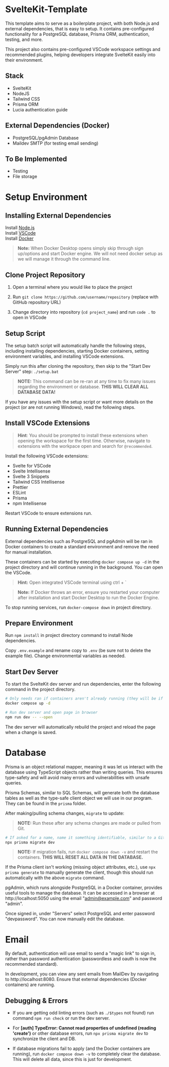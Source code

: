 # SvelteKit-Template

This template aims to serve as a boilerplate project, with both Node.js and external dependencies, that is easy to setup. It contains pre-configured functionality for a PostgreSQL database, Prisma ORM, authentication, testing, and more.

This project also contains pre-configured VSCode workspace settings and recommended plugins, helping developers integrate SvelteKit easily into their environment.

## Stack

- SvelteKit
- NodeJS
- Tailwind CSS
- Prisma ORM
- Lucia authentication guide

## External Dependencies (Docker)

- PostgreSQL/pgAdmin Database
- Maildev SMTP (for testing email sending)

## To Be Implemented

- Testing
- File storage

# Setup Environment

## Installing External Dependencies

Install [Node.js](https://nodejs.org/en/download/)\
Install [VSCode](https://code.visualstudio.com/) \
Install [Docker](https://docs.docker.com/desktop/setup/install/windows-install/)

> **Note:** When Docker Desktop opens simply skip through sign up/options and start Docker engine. We will not need docker setup as we will manage it through the command line.

## Clone Project Repository

1. Open a terminal where you would like to place the project

2. Run `git clone https://github.com/username/repository` (replace with GitHub repository URL)

3. Change directory into repository (`cd project_name`) and run `code .` to open in VSCode

## Setup Script

The setup batch script will automatically handle the following steps, including installing dependencies, starting Docker containers, setting environment variables, and installing VSCode extensions.

Simply run this after cloning the repository, then skip to the "Start Dev Server" step:
`./setup.bat`

> **NOTE:** This command can be re-ran at any time to fix many issues regarding the environment or database. **THIS WILL CLEAR ALL DATABASE DATA!**

If you have any issues with the setup script or want more details on the project (or are not running Windows), read the following steps.

## Install VSCode Extensions

> **Hint**: You should be prompted to install these extensions when opening the workspace for the first time. Otherwise, navigate to extensions with the workpace open and search for `@recommended`.

Install the following VSCode extensions:

- Svelte for VSCode
- Svelte Intellisense
- Svelte 3 Snippets
- Tailwind CSS Intellisense
- Prettier
- ESLint
- Prisma
- npm Intellisense

Restart VSCode to ensure extensions run.

## Running External Dependencies

External dependencies such as PostgreSQL and pgAdmin will be ran in Docker containers to create a standard environment and remove the need for manual installation.

These containers can be started by executing `docker compose up -d` in the project directory and will continue running in the background. You can open the VSCode.

> **Hint:** Open integrated VSCode terminal using ctrl + `

> **Note:** If Docker throws an error, ensure you restarted your computer after installation and start Docker Desktop to run the Docker Engine.

To stop running services, run `docker-compose down` in project directory.

## Prepare Environment

Run `npm install` in project directory command to install Node dependencies.

Copy `.env.example` and rename copy to `.env` (be sure not to delete the example file). Change environmental variables as needed.

## Start Dev Server

To start the SvelteKit dev server and run dependencies, enter the following command in the project directory.

```bash
# Only needs ran if containers aren't already running (they will be if the setup script was ran)
docker compose up -d

# Run dev server and open page in browser
npm run dev -- --open
```

The dev server will automatically rebuild the project and reload the page when a change is saved.

# Database

Prisma is an object relational mapper, meaning it was let us interact with the database using TypeScript objects rather than writing queries. This ensures type-safety and will avoid many errors and vulnerabilities with unsafe queries.

Prisma Schemas, similar to SQL Schemas, will generate both the database tables as well as the type-safe client object we will use in our program. They can be found in the `prisma` folder.

After making/pulling schema changes, `migrate` to update:

> **NOTE:** Run these after any schema changes are made or pulled from Git.

```bash
# If asked for a name, name it something identifiable, similar to a Git commit message.
npx prisma migrate dev
```

> **NOTE:** If migration fails, run `docker compose down -v` and restart the containers. **THIS WILL RESET ALL DATA IN THE DATABASE.**

If the Prisma client isn't working (missing object attributes, etc.), use `npx prisma generate` to manually generate the client, though this should run automatically with the above `migrate` command.

pgAdmin, which runs alongside PostgreSQL in a Docker container, provides useful tools to manage the database.
It can be accessed in a browser at http://localhost:5050 using the email "admin@example.com" and password "admin".

Once signed in, under "Servers" select PostgreSQL and enter password "devpassword". You can now manually edit the database.

# Email

By default, authentication will use email to send a "magic link" to sign in, rather than password authentication (passwordless and oauth is now the recommended standard).

In development, you can view any sent emails from MailDev by navigating to http://localhost:8080. Ensure that external dependencies (Docker containers) are running.

## Debugging & Errors

- If you are getting odd linting errors (such as `./$types` not found) run command `npm run check` or run the dev server.

- For **[auth] TypeError: Cannot read properties of undefined (reading 'create')** or other database errors, run `npx prisma migrate dev` to synchronize the client and DB.

- If database migrations fail to apply (and the Docker containers are running), run `docker compose down -v` to completely clear the database. This will delete all data, since this is just for development.
